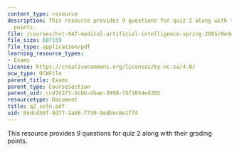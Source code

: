 ```yaml
---
content_type: resource
description: This resource provides 9 questions for quiz 2 along with their grading
  points.
file: /courses/hst-947-medical-artificial-intelligence-spring-2005/0edcd58f8d772ab8f7309edbec0e1ff4_q2_soln.pdf
file_size: 607159
file_type: application/pdf
learning_resource_types:
- Exams
license: https://creativecommons.org/licenses/by-nc-sa/4.0/
ocw_type: OCWFile
parent_title: Exams
parent_type: CourseSection
parent_uid: ccd7d373-5cbb-dbae-3998-75f1054ed392
resourcetype: Document
title: q2_soln.pdf
uid: 0edcd58f-8d77-2ab8-f730-9edbec0e1ff4
---
```

This resource provides 9 questions for quiz 2 along with their grading points.